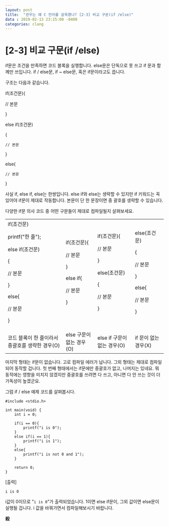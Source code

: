```yaml
---
layout: post
title:  "관우는 왜 C 언어를 살육했나? [2-3] 비교 구문(if /else)"
data : 2019-02-13 23:25:00 -0400
categories: clang
---
```



# [2-3] 비교 구문(if /else)

if문은 조건을 만족하면 코드 블록을 실행합니다. else문은 단독으로 못 쓰고 if 문과 함께만 쓰입니다. if / else문, if ~ else문, 혹은 if문이라고도 씁니다. 

구조는 다음과 같습니다.

if(조건문){

   // 본문

}

else if(조건문)

{

    // 본문

}

else{

    // 본문

}

사실 if, else if, else는 한쌍입니다. else if와 else는 생략할 수 있지만 if 키워드는 꼭 있어야 if문이 제대로 작동합니다. 본문이 단 한 문장이면 중 괄호를 생략할 수 있습니다.

다양한 if문 의사 코드 중 어떤 구문들이 제대로 컴파일될지 살펴보세요.


<table>
  <tr>
   <td>if(조건문)
<p>
    printf("한 줄");
<p>
else if(조건문)
<p>
{
<p>
    // 본문
<p>
}
<p>
else{
<p>
    // 본문
<p>
}
   </td>
   <td>if(조건문){
<p>
   // 본문
<p>
}
<p>
else if{
<p>
    // 본문
<p>
}
   </td>
   <td>if(조건문){
<p>
   // 본문
<p>
}
<p>
else(조건문)
<p>
{
<p>
    // 본문
<p>
}
   </td>
   <td>else(조건문)
<p>
{
<p>
    // 본문
<p>
}
<p>
else{
<p>
    // 본문
<p>
}
   </td>
  </tr>
  <tr>
   <td>코드 블록이 한 줄이라서 중괄호를 생략한 경우(O)
   </td>
   <td>else 구문이 없는 경우(O)
   </td>
   <td>else if 구문이 없는 경우(O)
   </td>
   <td>if 문이 없는 경우(X)
   </td>
  </tr>
</table>


마지막 형태는 if문이 없습니다. 고로 컴파일 에러가 납니다. 그외 형태는 제대로 컴파일되어 동작할 겁니다. 첫 번째 형태에서는 if문에만 중괄호가 없고, 나머지는 있네요. 뭐 동작에는 영향을 미치지 않겠지만 중괄호를 쓰려면 다 쓰고, 아니면 다 안 쓰는 것이 더 가독성이 높겠군요.

그럼 if / else 예제 코드를 살펴봅시다.


```
#include <stdio.h>

int main(void) {
	int i = 0;
	
	if(i == 0){
		printf("i is 0");
	}
	else if(i == 1){
		printf("i is 1");
	}
	else{
		printf("i is not 0 and 1");
	}

	return 0;
}
```


[출력]


```
i is 0
```


i값이 0이므로 "`i is 0`"가 출력되었습니다. 1이면 else if문이, 그외 값이면 else문이 실행될 겁니다. i 값을 바꿔가면서 컴파일해보시기 바랍니다.

**殺**


<!-- Docs to Markdown version 1.0β15 -->
